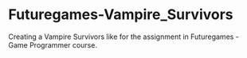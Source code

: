# Futuregames-Vampire_Survivors
Creating a Vampire Survivors like for the assignment in Futuregames - Game Programmer course.

